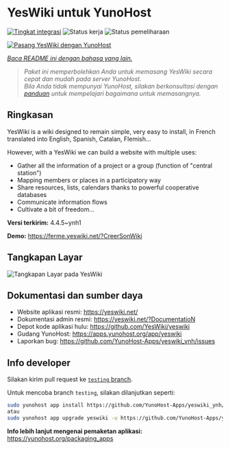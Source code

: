 <!--
N.B.: README ini dibuat secara otomatis oleh <https://github.com/YunoHost/apps/tree/master/tools/readme_generator>
Ini TIDAK boleh diedit dengan tangan.
-->

# YesWiki untuk YunoHost

[![Tingkat integrasi](https://dash.yunohost.org/integration/yeswiki.svg)](https://ci-apps.yunohost.org/ci/apps/yeswiki/) ![Status kerja](https://ci-apps.yunohost.org/ci/badges/yeswiki.status.svg) ![Status pemeliharaan](https://ci-apps.yunohost.org/ci/badges/yeswiki.maintain.svg)

[![Pasang YesWiki dengan YunoHost](https://install-app.yunohost.org/install-with-yunohost.svg)](https://install-app.yunohost.org/?app=yeswiki)

*[Baca README ini dengan bahasa yang lain.](./ALL_README.md)*

> *Paket ini memperbolehkan Anda untuk memasang YesWiki secara cepat dan mudah pada server YunoHost.*  
> *Bila Anda tidak mempunyai YunoHost, silakan berkonsultasi dengan [panduan](https://yunohost.org/install) untuk mempelajari bagaimana untuk memasangnya.*

## Ringkasan

YesWiki is a wiki designed to remain simple, very easy to install, in French translated into English, Spanish, Catalan, Flemish...

However, with a YesWiki we can build a website with multiple uses:
- Gather all the information of a project or a group (function of "central station")
- Mapping members or places in a participatory way
- Share resources, lists, calendars thanks to powerful cooperative databases
- Communicate information flows
- Cultivate a bit of freedom...


**Versi terkirim:** 4.4.5~ynh1

**Demo:** <https://ferme.yeswiki.net/?CreerSonWiki>

## Tangkapan Layar

![Tangkapan Layar pada YesWiki](./doc/screenshots/yeswiki_screenshots.png)

## Dokumentasi dan sumber daya

- Website aplikasi resmi: <https://yeswiki.net/>
- Dokumentasi admin resmi: <https://yeswiki.net/?DocumentatioN>
- Depot kode aplikasi hulu: <https://github.com/YesWiki/yeswiki>
- Gudang YunoHost: <https://apps.yunohost.org/app/yeswiki>
- Laporkan bug: <https://github.com/YunoHost-Apps/yeswiki_ynh/issues>

## Info developer

Silakan kirim pull request ke [`testing` branch](https://github.com/YunoHost-Apps/yeswiki_ynh/tree/testing).

Untuk mencoba branch `testing`, silakan dilanjutkan seperti:

```bash
sudo yunohost app install https://github.com/YunoHost-Apps/yeswiki_ynh/tree/testing --debug
atau
sudo yunohost app upgrade yeswiki -u https://github.com/YunoHost-Apps/yeswiki_ynh/tree/testing --debug
```

**Info lebih lanjut mengenai pemaketan aplikasi:** <https://yunohost.org/packaging_apps>
